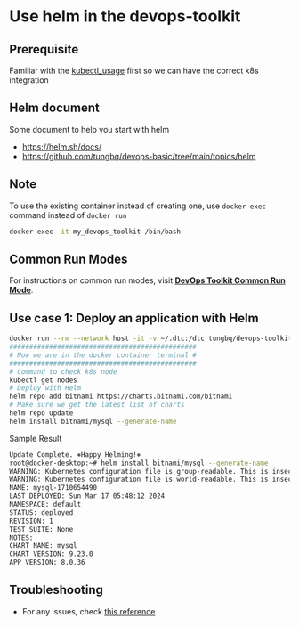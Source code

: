 # Use helm in the devops-toolkit

## Prerequisite

Familiar with the [kubectl_usage](./kubectl_usage.md) first so we can have the correct k8s integration

## Helm document

Some document to help you start with helm

- <https://helm.sh/docs/>
- <https://github.com/tungbq/devops-basic/tree/main/topics/helm>

## Note

To use the existing container instead of creating one, use `docker exec` command instead of `docker run`

```bash
docker exec -it my_devops_toolkit /bin/bash
```

## Common Run Modes

For instructions on common run modes, visit [**DevOps Toolkit Common Run Mode**](../usage/run_mode.md).

## Use case 1: Deploy an application with Helm

```bash
docker run --rm --network host -it -v ~/.dtc:/dtc tungbq/devops-toolkit:latest
###############################################
# Now we are in the docker container terminal #
###############################################
# Command to check k8s node
kubectl get nodes
# Deploy with Helm
helm repo add bitnami https://charts.bitnami.com/bitnami
# Make sure we get the latest list of charts
helm repo update
helm install bitnami/mysql --generate-name
```

Sample Result

```bash
Update Complete. ⎈Happy Helming!⎈
root@docker-desktop:~# helm install bitnami/mysql --generate-name
WARNING: Kubernetes configuration file is group-readable. This is insecure. Location: /root/.kube/config
WARNING: Kubernetes configuration file is world-readable. This is insecure. Location: /root/.kube/config
NAME: mysql-1710654490
LAST DEPLOYED: Sun Mar 17 05:48:12 2024
NAMESPACE: default
STATUS: deployed
REVISION: 1
TEST SUITE: None
NOTES:
CHART NAME: mysql
CHART VERSION: 9.23.0
APP VERSION: 8.0.36
```

## Troubleshooting

- For any issues, check [this reference](../troubleshooting/TROUBLESHOOTING.md)
